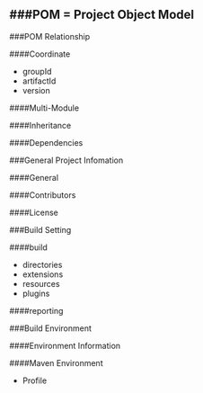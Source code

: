 ###POM = Project Object Model
-----------------------------

###POM Relationship

####Coordinate

+ groupId
+ artifactId
+ version

####Multi-Module

####Inheritance

####Dependencies

###General Project Infomation

####General

####Contributors

####License

###Build Setting

####build

+ directories
+ extensions
+ resources
+ plugins

####reporting

###Build Environment

####Environment Information

####Maven Environment

+ Profile




